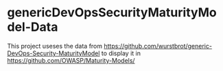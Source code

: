 # genericDevOpsSecurityMaturityModel-Data
This project useses the data from https://github.com/wurstbrot/generic-DevOps-Security-MaturityModel to display it in https://github.com/OWASP/Maturity-Models/
